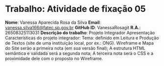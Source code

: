 # Trabalho: Atividade de fixação 05
**Nome**: Vanessa Aparecida Rosa da Silva
**Email**: vanessa.silva166@fatec.sp.gov.br
**GitHub ID**: VanessaRosagit
**R.A.**: 26508325113031
**Descrição do trabalho**:
Projeto Integrador
Apresentação
Características do projeto integrador:
Tema: definido em Leitura e Produção de Textos (site de uma
instituição local, por ex.: ONG).
Wireframe e Mapa do Site serão a primeira nota (em sua versão final);
A estrutura HTML semântica e validada será a segunda nota;
A terceira nota será o CSS e a proximidade dele com o proposto no Wireframe.